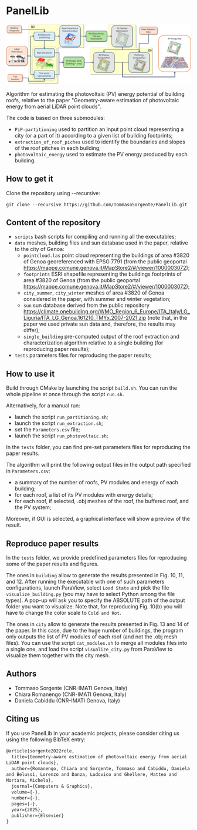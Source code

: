 # PanelLib

<p align="center"><img src="pipeline.png" width="750"></p>

Algorithm for estimating the photovoltaic (PV) energy potential of building roofs, relative to the paper "Geometry-aware estimation of photovoltaic energy from aerial LiDAR point clouds".

The code is based on three submodules:
 - `PiP-partitioning` used to partition an input point cloud representing a city (or a part of it) according to a given list of building footprints;
 - `extraction_of_roof_piches` used to identify the boundaries and slopes of the roof pitches in each building;
 - `photovoltaic_energy` used to estimate the PV energy produced by each building.


## How to get it 

Clone the repository using --recursive:

```
git clone --recursive https://github.com/TommasoSorgente/PanelLib.git
```

## Content of the repository

- `scripts` bash scripts for compiling and running all the executables;
- `data` meshes, building files and sun database used in the paper, relative to the city of Genoa:
   - `pointcloud.las` point cloud representing the buildings of area #3820 of Genoa georeferenced with EPSG 7791 (from the public geoportal https://mappe.comune.genova.it/MapStore2/#/viewer/1000003072);
   - `footprints` ESRI shapefile representing the buildings footprints of area #3820 of Genoa (from the public geoportal https://mappe.comune.genova.it/MapStore2/#/viewer/1000003072);
   - `city_summer`, `city_winter` meshes of area #3820 of Genoa considered in the paper, with summer and winter vegetation;
   - `sun` sun database derived from the public repository https://climate.onebuilding.org/WMO_Region_6_Europe/ITA_Italy/LG_Liguria/ITA_LG_Genoa.161210_TMYx.2007-2021.zip (note that, in the paper we used private sun data and, therefore, the results may differ);
   - `single_building` pre-computed output of the roof extraction and characterization algorithm relative to a single building (for reproducing paper results);
- `tests` parameters files for reproducing the paper results;

## How to use it

Build through CMake by launching the script `build.sh`.
You can run the whole pipeline at once through the script `run.sh`.

Alternatively, for a manual run:
 - launch the script `run_partitioning.sh`;
 - launch the script `run_extraction.sh`;
 - set the `Parameters.csv` file;
 - launch the script `run_photovoltaic.sh`;

In the `tests` folder, you can find pre-set parameters files for reproducing the paper results.

The algorithm will print the following output files in the output path specified in `Parameters.csv`:
- a summary of the number of roofs, PV modules and energy of each building;
- for each roof, a list of its PV modules with energy details;
- for each roof, if selected, .obj meshes of the roof, the buffered roof, and the PV system;

Moreover, if GUI is selected, a graphical interface will show a preview of the result.

## Reproduce paper results

In the `tests` folder, we provide predefined parameters files for reproducing some of the paper results and figures.

The ones in `building` allow to generate the results presented in Fig. 10, 11, and 12.
After running the executable with one of such parameters configurations, launch ParaView, select `Load State` and pick the file `visualize_building.py` (you may have to select Python among the file types).
A pop-up will ask you to specify the ABSOLUTE path of the output folder you want to visualize. Note that, for reproducing Fig. 10(b) you will have to change the color scale to `Cold and Hot`.

The ones in `city` allow to generate the results presented in Fig. 13 and 14 of the paper.
In this case, due to the huge number of buildings, the program only outputs the list of PV modules of each roof (and not the .obj mesh files).
You can use the script `cat_modules.sh` to merge all modules files into a single one, and load the script `visualize_city.py` from ParaView to visualize them together with the city mesh.

## Authors

- Tommaso Sorgente (CNR-IMATI Genova, Italy)
- Chiara Romanengo (CNR-IMATI Genova, Italy)
- Daniela Cabiddu  (CNR-IMATI Genova, Italy)

## Citing us

If you use PanelLib in your academic projects, please consider citing us using the following BibTeX entry:

```
@article{sorgente2022role,
  title={Geometry-aware estimation of photovoltaic energy from aerial LiDAR point clouds},
  author={Romanengo, Chiara and Sorgente, Tommaso and Cabiddu, Daniela and Belussi, Lorenzo and Danza, Ludovico and Ghellere, Matteo and Mortara, Michela},
  journal={Computers & Graphics},
  volume={-},
  number={-},
  pages={-},
  year={2025},
  publisher={Elsevier}
}
```

